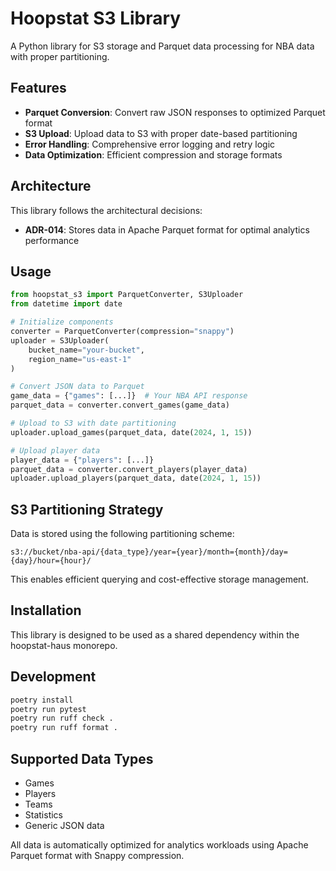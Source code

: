 # Hoopstat S3 Library

A Python library for S3 storage and Parquet data processing for NBA data with proper partitioning.

## Features

- **Parquet Conversion**: Convert raw JSON responses to optimized Parquet format
- **S3 Upload**: Upload data to S3 with proper date-based partitioning
- **Error Handling**: Comprehensive error logging and retry logic
- **Data Optimization**: Efficient compression and storage formats

## Architecture

This library follows the architectural decisions:
- **ADR-014**: Stores data in Apache Parquet format for optimal analytics performance

## Usage

```python
from hoopstat_s3 import ParquetConverter, S3Uploader
from datetime import date

# Initialize components
converter = ParquetConverter(compression="snappy")
uploader = S3Uploader(
    bucket_name="your-bucket",
    region_name="us-east-1"
)

# Convert JSON data to Parquet
game_data = {"games": [...]}  # Your NBA API response
parquet_data = converter.convert_games(game_data)

# Upload to S3 with date partitioning
uploader.upload_games(parquet_data, date(2024, 1, 15))

# Upload player data
player_data = {"players": [...]}
parquet_data = converter.convert_players(player_data)
uploader.upload_players(parquet_data, date(2024, 1, 15))
```

## S3 Partitioning Strategy

Data is stored using the following partitioning scheme:

```
s3://bucket/nba-api/{data_type}/year={year}/month={month}/day={day}/hour={hour}/
```

This enables efficient querying and cost-effective storage management.

## Installation

This library is designed to be used as a shared dependency within the hoopstat-haus monorepo.

## Development

```bash
poetry install
poetry run pytest
poetry run ruff check .
poetry run ruff format .
```

## Supported Data Types

- Games
- Players  
- Teams
- Statistics
- Generic JSON data

All data is automatically optimized for analytics workloads using Apache Parquet format with Snappy compression.